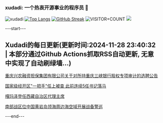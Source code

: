 ### xudadi: 一个热衷开源事业的程序员 👋

![xudadi](https://github-readme-stats-git-masterorgs-github-readme-stats-team.vercel.app/api?username=xudadi)
[![Top Langs](https://github-readme-stats.vercel.app/api/top-langs/?username=xudadi)](https://github.com/anuraghazra/github-readme-stats)
[![GitHub Streak](https://streak-stats.demolab.com?user=xudadi&locale=zh_Hans)](https://git.io/streak-stats)
![VISITOR+COUNT](https://komarev.com/ghpvc/?username=xudadi&label=VISITOR+COUNT)
![](https://raw.githubusercontent.com/xudadi/xudadi/main/assets/github-contribution-grid-snake.svg)


---start---

## Xudadi的每日更新(更新时间:2024-11-28 23:40:32 | 本部分通过Github Actions抓取RSS自动更新, 无意中实现了自动刷绿墙...)

[重庆兴农融资担保集团有限公司关于对所持重庆三峡银行股权专项审计的选聘公告](https://www.gongkaoleida.com/article/2211747)

[国家级经开区"一把手"任上被查 此前连续5任书记落马](https://m.163.com/news/article/JI3MDVJ90512B07B.html)

[嘎玛泽登任西藏自治区代理主席](https://m.163.com/news/article/JI3LRAMF0001899O.html)

[南部战区位中国黄岩岛领海周边海空域开展战备警巡](https://m.163.com/news/article/JI3KOFFB0001899O.html)

---end---
